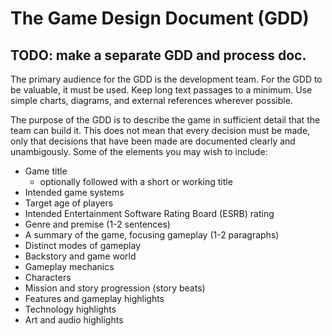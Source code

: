 # The Game Design Document (GDD)
## TODO: make a separate GDD and process doc.
The primary audience for the GDD is the development team. For the GDD to be valuable, it must be used. Keep long text passages to a minimum. Use simple charts, diagrams, and external references wherever possible.

The purpose of the GDD is to describe the game in sufficient detail that the team can build it. This does not mean that every decision must be made, only that decisions that have been made are documented clearly and unambigously. Some of the elements you may wish to include:

- Game title
  - optionally followed with a short or working title
- Intended game systems
- Target age of players
- Intended Entertainment Software Rating Board (ESRB) rating
- Genre and premise (1-2 sentences)
- A summary of the game, focusing gameplay (1-2 paragraphs)
- Distinct modes of gameplay
- Backstory and game world
- Gameplay mechanics
- Characters
- Mission and story progression (story beats)
- Features and gameplay highlights
- Technology highlights
- Art and audio highlights
